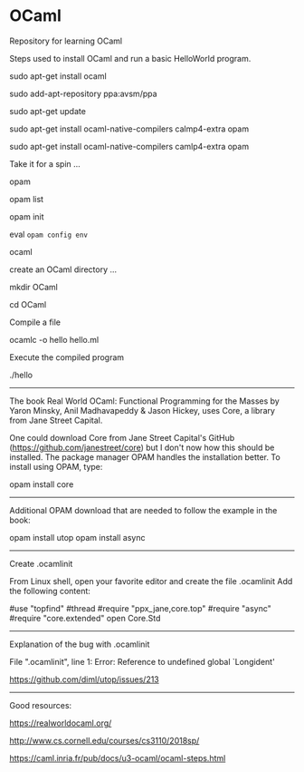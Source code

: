 # OCaml
Repository for learning OCaml

Steps used to install OCaml and run a basic HelloWorld program.
 
  sudo apt-get install ocaml
  
  sudo add-apt-repository ppa:avsm/ppa
  
  sudo apt-get update
  
  sudo apt-get install ocaml-native-compilers calmp4-extra opam
  
  sudo apt-get install ocaml-native-compilers camlp4-extra opam
  
  Take it for a spin ... 
  
  opam
  
  opam list
  
  opam init
  
  eval `opam config env`
  
  ocaml
  
  create an OCaml directory ... 
  
  mkdir OCaml
  
  cd OCaml
  
  Compile a file
  
  ocamlc -o hello hello.ml
  
  Execute the compiled program
  
  ./hello
  
  -------------------------------------------------------------------------------------------------------------------
  The book Real World OCaml: Functional Programming for the Masses by Yaron Minsky, Anil Madhavapeddy & Jason Hickey,
  uses Core, a library from Jane Street Capital.  

  One could download Core from Jane Street Capital's GitHub (https://github.com/janestreet/core) but I don't now how
  this should be installed.  The package manager OPAM handles the installation better.  To install using OPAM, type:
  
  opam install core
  
  -------------------------------------------------------------------------------------------------------------------
  Additional OPAM download that are needed to follow the example in the book:
  
  opam install utop
  opam install async
  
  -------------------------------------------------------------------------------------------------------------------
  
  Create .ocamlinit
  
  From Linux shell, open your favorite editor and create the file .ocamlinit
  Add the following content:

#use "topfind"
#thread
#require "ppx_jane,core.top"
#require "async"
#require "core.extended"
open Core.Std

  -------------------------------------------------------------------------------------------------------------------
Explanation of the bug with .ocamlinit

File ".ocamlinit", line 1:
Error: Reference to undefined global `Longident'

https://github.com/diml/utop/issues/213

  -------------------------------------------------------------------------------------------------------------------
  Good resources:
  
  https://realworldocaml.org/
  
  http://www.cs.cornell.edu/courses/cs3110/2018sp/
  
  https://caml.inria.fr/pub/docs/u3-ocaml/ocaml-steps.html
  
  
  
